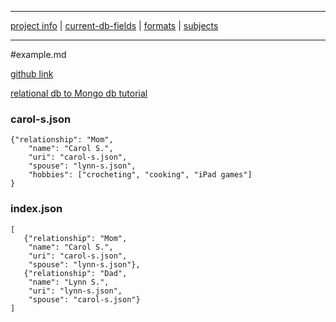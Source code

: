 ___
[project info](readme.md) | [current-db-fields](current-db-fields.md)  |   [formats](formats.md) | [subjects](subjects.md)
___

#example.md

[github link](https://github.com/karlstolley/isr/tree/project-2)

[relational db to Mongo db tutorial](http://code.tutsplus.com/articles/mapping-relational-databases-and-sql-to-mongodb--net-35650)

### carol-s.json


```
{"relationship": "Mom",
    "name": "Carol S.",
    "uri": "carol-s.json",
    "spouse": "lynn-s.json",
    "hobbies": ["crocheting", "cooking", "iPad games"]
}
```

### index.json

```
[
   {"relationship": "Mom",
    "name": "Carol S.",
    "uri": "carol-s.json",
    "spouse": "lynn-s.json"},
   {"relationship": "Dad",
    "name": "Lynn S.",
    "uri": "lynn-s.json",
    "spouse": "carol-s.json"}
]
```
